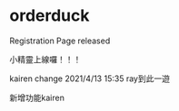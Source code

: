 # orderduck

Registration Page released

小精靈上線囉！！！

kairen change 2021/4/13 15:35
ray到此一遊


新增功能kairen
